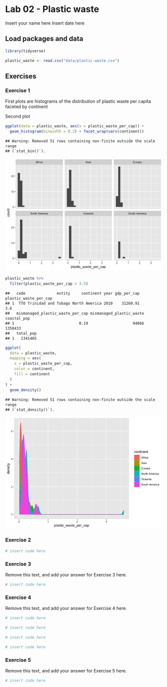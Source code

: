 Lab 02 - Plastic waste
================
Insert your name here
Insert date here

## Load packages and data

``` r
library(tidyverse) 
```

``` r
plastic_waste <- read.csv("data/plastic-waste.csv")
```

## Exercises

### Exercise 1

First plots are histograms of the distribution of plastic waste per
capita faceted by continent

Second plot

``` r
ggplot(data = plastic_waste, aes(x = plastic_waste_per_cap)) +
  geom_histogram(binwidth = 0.2) + facet_wrap(vars(continent))
```

    ## Warning: Removed 51 rows containing non-finite outside the scale range
    ## (`stat_bin()`).

![](lab-02_files/figure-gfm/plastic-waste-continent-1.png)<!-- -->

``` r
plastic_waste %>%
  filter(plastic_waste_per_cap > 3.5)
```

    ##   code              entity     continent year gdp_per_cap plastic_waste_per_cap
    ## 1  TTO Trinidad and Tobago North America 2010    31260.91                   3.6
    ##   mismanaged_plastic_waste_per_cap mismanaged_plastic_waste coastal_pop
    ## 1                             0.19                    94066     1358433
    ##   total_pop
    ## 1   1341465

``` r
ggplot(
  data = plastic_waste,
  mapping = aes(
    x = plastic_waste_per_cap,
    color = continent,
    fill = continent
  )
) +
  geom_density()
```

    ## Warning: Removed 51 rows containing non-finite outside the scale range
    ## (`stat_density()`).

![](lab-02_files/figure-gfm/plastic-waste-continent-2.png)<!-- -->

### Exercise 2

``` r
# insert code here
```

### Exercise 3

Remove this text, and add your answer for Exercise 3 here.

``` r
# insert code here
```

### Exercise 4

Remove this text, and add your answer for Exercise 4 here.

``` r
# insert code here
```

``` r
# insert code here
```

``` r
# insert code here
```

``` r
# insert code here
```

### Exercise 5

Remove this text, and add your answer for Exercise 5 here.

``` r
# insert code here
```
